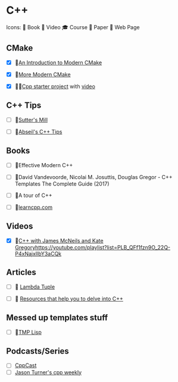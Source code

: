 # C++

Icons: 📘 Book 🎥 Video 🎓 Course 📄 Paper 🔗 Web Page

## CMake

-   [x] 📘[An Introduction to Modern CMake](https://cliutils.gitlab.io/modern-cmake/)

-   [x] 📘[More Modern CMake](https://hsf-training.github.io/hsf-training-cmake-webpage/)

-   [x] 🎥🔗[Cpp starter project](https://github.com/cpp-best-practices/cpp_starter_project)
        with [video](https://www.youtube.com/watch?v=YbgH7yat-Jo)

## C++ Tips

-   [ ] 🔗[Sutter's Mill](https://herbsutter.com/gotw/)

-   [ ] 🔗[Abseil's C++ Tips](https://abseil.io/tips/)

## Books

-   [ ] 📘Effective Modern C++
-   [ ] 📘David Vandevoorde, Nicolai M. Josuttis, Douglas Gregor - C++ Templates
        The Complete Guide (2017)
-   [ ] 📘A tour of C++

-   [ ] 📘[learncpp.com](https://www.learncpp.com/)

## Videos

-   [x] 🎥[C++ with James McNeils and Kate Gregory]()https://youtube.com/playlist?list=PLB_QFf1fzn9O_22Q-P4xNajxIlbY3aCQk

## Articles

-   [ ] 🔗
        [Lambda Tuple](https://groundswellaudio.github.io/posts/cpp_lambda_tuple/)

-   [ ] 🔗
        [Resources that help you to delve into C++](https://lesleylai.info/en/delve_into_cpp/)

## Messed up templates stuff

-   [ ] 🔗[TMP Lisp](https://github.com/tdp2110/TmpLisp)

## Podcasts/Series

-   [ ] [CppCast](https://cppcast.com/)
-   [ ] [Jason Turner's cpp weekly](https://youtube.com/playlist?list=PLs3KjaCtOwSZ2tbuV1hx8Xz-rFZTan2J1)
